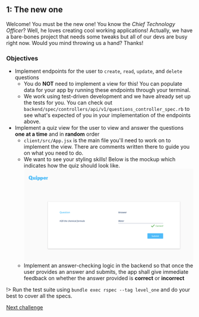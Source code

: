 ## 1: The new one

Welcome! You must be the new one! You know the _Chief Technology Officer_? Well, he loves creating cool working applications! Actually, we have a bare-bones project that needs some tweaks but all of our devs are busy right now. Would you mind throwing us a hand? Thanks!

### Objectives

*   Implement endpoints for the user to `create`, `read`, `update`, and `delete` questions
    *   You do **NOT** need to implement a view for this! You can populate data for your app by running these endpoints through your terminal.
    *   We work using test-driven development and we have already set up the tests for you. You can check out `backend/spec/controllers/api/v1/questions_controller_spec.rb` to see what's expected of you in your implementation of the endpoints above.
*   Implement a quiz view for the user to view and answer the questions **one at a time** and in **random** order
    *   `client/src/App.jsx` is the main file you'll need to work on to implement the view. There are comments written there to guide you on what you need to do.
    *   We want to see your styling skills! Below is the mockup which indicates how the quiz should look like.
    ![question mockup](../img/question.png)
    *   Implement an answer-checking logic in the backend so that once the user provides an answer and submits, the app shall give immediate feedback on whether the answer provided is **correct** or **incorrect**

!> Run the test suite using `bundle exec rspec --tag level_one` and do your best to cover all the specs.

[Next challenge](user_stories/level_two.md)
